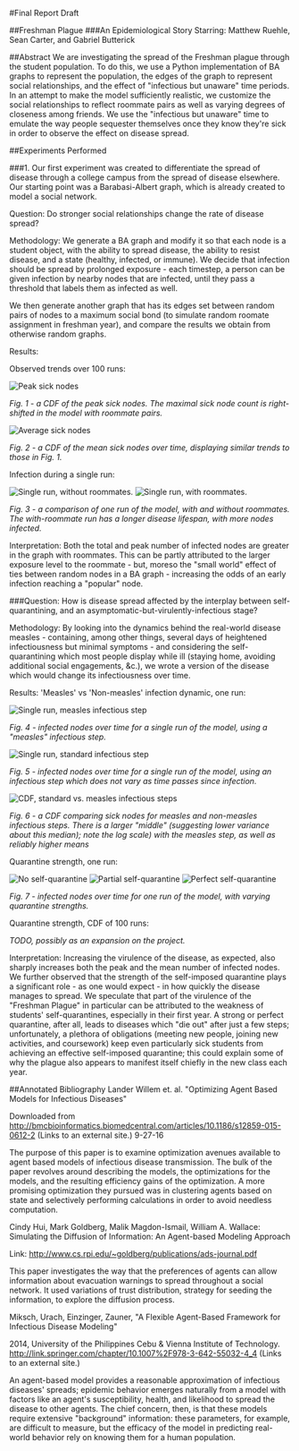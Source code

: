 #Final Report Draft

##Freshman Plague
###An Epidemiological Story
Starring: Matthew Ruehle, Sean Carter, and Gabriel Butterick


##Abstract
We are investigating the spread of the Freshman plague through the student population. To do this, we use a Python implementation of BA graphs to represent the population, the edges of the graph to represent social relationships, and the effect of "infectious but unaware" time periods. In an attempt to make the model sufficiently realistic, we customize the social relationships to reflect roommate pairs as well as varying degrees of closeness among friends. We use the "infectious but unaware" time to emulate the way people sequester themselves once they know they're sick in order to observe the effect on disease spread.


##Experiments Performed

###1. Our first experiment was created to differentiate the spread of disease through a college campus from the spread of disease elsewhere. Our starting point was a Barabasi-Albert graph, which is already created to model a social network.

Question: Do stronger social relationships change the rate of disease spread?


Methodology: We generate a BA graph and modify it so that each node is a student object, with the ability to spread disease, the ability to resist disease, and a state (healthy, infected, or immune). We decide that infection should be spread by prolonged exposure - each timestep, a person can be given infection by nearby nodes that are infected, until they pass a threshold that labels them as infected as well.

We then generate another graph that has its edges set between random pairs of nodes to a maximum social bond (to simulate random roomate assignment in freshman year), and compare the results we obtain from otherwise random graphs.

Results:

Observed trends over 100 runs:

![Peak sick nodes](imgs/roommates_max_cdf.png)

_Fig. 1 - a CDF of the peak sick nodes. The maximal sick node count is right-shifted in the model with roommate pairs._

![Average sick nodes](imgs/roommates_avg_cdf.png)

_Fig. 2 - a CDF of the mean sick nodes over time, displaying similar trends to those in Fig. 1._

Infection during a single run:

![Single run, without roommates.](imgs/single_iter_NR.png)
![Single run, with roommates.](imgs/single_iter_R.png)

_Fig. 3 - a comparison of one run of the model, with and without roommates. The with-roommate run has a longer disease lifespan, with more nodes infected._

Interpretation: Both the total and peak number of infected nodes are greater in the graph with roommates. This can be partly attributed to the larger exposure level to the roommate - but, moreso the "small world" effect of ties between random nodes in a BA graph - increasing the odds of an early infection reaching a "popular" node.


###Question: How is disease spread affected by the interplay between self-quarantining, and an asymptomatic-but-virulently-infectious stage?

Methodology: By looking into the dynamics behind the real-world disease measles - containing, among other things, several days of heightened infectiousness but minimal symptoms - and considering the self-quarantining which most people display while ill (staying home, avoiding additional social engagements, &c.), we wrote a version of the disease which would change its infectiousness over time.

Results:
'Measles' vs 'Non-measles' infection dynamic, one run:

![Single run, measles infectious step](imgs/measles_onerun_numsick_overtime.png)

_Fig. 4 - infected nodes over time for a single run of the model, using a "measles" infectious step._

![Single run, standard infectious step](imgs/notmeasles_onerun_numsick_overtime.png)

_Fig. 5 - infected nodes over time for a single run of the model, using an infectious step which does not vary as time passes since infection._

![CDF, standard vs. measles infectious steps](imgs/measles_avg_cdf.png)

_Fig. 6 - a CDF comparing sick nodes for measles and non-measles infectious steps. There is a larger "middle" (suggesting lower variance about this median); note the log scale) with the measles step, as well as reliably higher means_


Quarantine strength, one run:

![No self-quarantine](imgs/no_sq.png)
![Partial self-quarantine](imgs/some_sq.png)
![Perfect self-quarantine](imgs/all_sq.png)

_Fig. 7 - infected nodes over time for one run of the model, with varying quarantine strengths._

Quarantine strength, CDF of 100 runs:

_TODO, possibly as an expansion on the project._

Interpretation: Increasing the virulence of the disease, as expected, also sharply increases both the peak and the mean number of infected nodes. We further observed that the strength of the self-imposed quarantine plays a significant role - as one would expect - in how quickly the disease manages to spread.
We speculate that part of the virulence of the "Freshman Plague" in particular can be attributed to the weakness of students' self-quarantines, especially in their first year. A strong or perfect quarantine, after all, leads to diseases which "die out" after just a few steps; unfortunately, a plethora of obligations (meeting new people, joining new activities, and coursework) keep even particularly sick students from achieving an effective self-imposed quarantine; this could explain some of why the plague also appears to manifest itself chiefly in the new class each year.


##Annotated Bibliography
Lander Willem et. al. "Optimizing Agent Based Models for Infectious Diseases"

Downloaded from http://bmcbioinformatics.biomedcentral.com/articles/10.1186/s12859-015-0612-2 (Links to an external site.) 9-27-16

The purpose of this paper is to examine optimization avenues available to agent based models of infectious disease transmission. The bulk of the paper revolves around describing the models, the optimizations for the models, and the resulting efficiency gains of the optimization. A more promising optimization they pursued was in clustering agents based on state and selectively performing calculations in order to avoid needless computation.


Cindy Hui, Mark Goldberg, Malik Magdon-Ismail, William A. Wallace: Simulating the Diffusion of Information: An Agent-based Modeling Approach

Link: http://www.cs.rpi.edu/~goldberg/publications/ads-journal.pdf 

This paper investigates the way that the preferences of agents can allow information about evacuation warnings to spread throughout a social network. It used variations of trust distribution, strategy for seeding the information, to explore the diffusion process.


Miksch, Urach, Einzinger, Zauner, "A Flexible Agent-Based Framework for Infectious Disease Modeling"

2014, University of the Philippines Cebu & Vienna Institute of Technology.  http://link.springer.com/chapter/10.1007%2F978-3-642-55032-4_4 (Links to an external site.)

An agent-based model provides a reasonable approximation of infectious diseases' spreads; epidemic behavior emerges naturally from a model with factors like an agent's susceptibility, health, and likelihood to spread the disease to other agents. The chief concern, then, is that these models require extensive "background" information: these parameters, for example, are difficult to measure, but the efficacy of the model in predicting real-world behavior rely on knowing them for a human population.